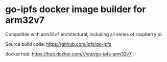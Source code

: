 # go-ipfs docker image builder for arm32v7

Compatible with arm32v7 architectural, including all series of raspberry pi.

Source build code: https://github.com/ipfs/go-ipfs

docker hub: https://hub.docker.com/r/yrzr/go-ipfs-arm32v7
